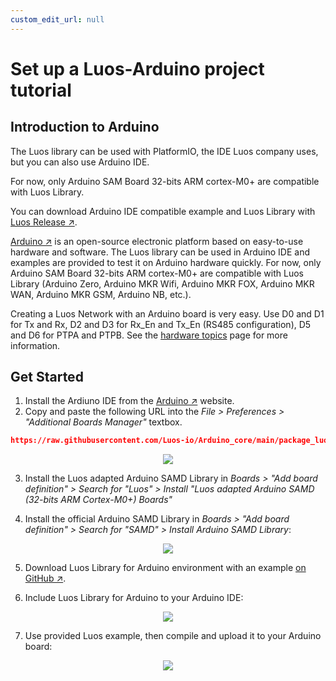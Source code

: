 ```yaml
---
custom_edit_url: null
---
```


# Set up a Luos-Arduino project tutorial

## Introduction to Arduino

The Luos library can be used with PlatformIO, the IDE Luos company uses, but you can also use Arduino IDE.

For now, only Arduino SAM Board 32-bits ARM cortex-M0+ are compatible with Luos Library.

You can download Arduino IDE compatible example and Luos Library with <a href="https://github.com/Luos-io/Luos/releases" target="_blank">Luos Release &#8599;</a>.

<a href="https://www.arduino.cc/" target="_blank">Arduino &#8599;</a> is an open-source electronic platform based on easy-to-use hardware and software. The Luos library can be used in Arduino IDE and examples are provided to test it on Arduino hardware quickly. For now, only Arduino SAM Board 32-bits ARM cortex-M0+ are compatible with Luos Library (Arduino Zero, Arduino MKR Wifi, Arduino MKR FOX, Arduino MKR WAN, Arduino MKR GSM, Arduino NB, etc.).

Creating a Luos Network with an Arduino board is very easy. Use D0 and D1 for Tx and Rx, D2 and D3 for Rx_En and Tx_En (RS485 configuration), D5 and D6 for PTPA and PTPB. See the [hardware topics](/docs/hardware-consideration/hardware-consideration) page for more information.

## Get Started

1.  Install the Ardiuno IDE from the <a href="https://www.arduino.cc/" target="_blank">Arduino &#8599;</a> website.
2.  Copy and paste the following URL into the _File > Preferences > "Additional Boards Manager"_ textbox.

```Json
https://raw.githubusercontent.com/Luos-io/Arduino_core/main/package_luos_index.json
```

 <p align="center">
    <img src="/img/arduino_board_luos_preferences.png" />
</p>

3.  Install the Luos adapted Arduino SAMD Library in _Boards > "Add board definition" > Search for "Luos" > Install "Luos adapted Arduino SAMD (32-bits ARM Cortex-M0+) Boards"_

4.  Install the official Arduino SAMD Library in _Boards > "Add board definition" > Search for "SAMD" > Install Arduino SAMD Library_:

 <p align="center">
    <img src="/img/arduino_Luos_board.png" />
</p>

5.  Download Luos Library for Arduino environment with an example <a href="https://github.com/Luos-io/Luos/releases" target="_blank">on GitHub &#8599;</a>.

6.  Include Luos Library for Arduino to your Arduino IDE:

 <p align="center">
    <img src="/img/arduino_include_library.png" />
</p>

7.  Use provided Luos example, then compile and upload it to your Arduino board:

 <p align="center">
    <img src="/img/arduino_Luos_example.png" />
</p>
